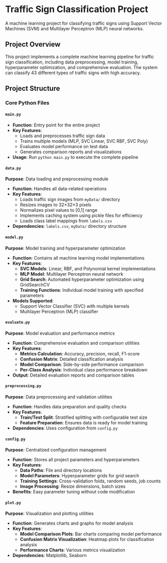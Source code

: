 # Traffic Sign Classification Project

A machine learning project for classifying traffic signs using Support Vector Machines (SVM) and Multilayer Perceptron (MLP) neural networks.

## Project Overview

This project implements a complete machine learning pipeline for traffic sign classification, including data preprocessing, model training, hyperparameter optimization, and comprehensive evaluation. The system can classify 43 different types of traffic signs with high accuracy.

## Project Structure

### Core Python Files

#### `main.py`

- **Function**: Entry point for the entire project
- **Key Features**:
  - Loads and preprocesses traffic sign data
  - Trains multiple models (MLP, SVC Linear, SVC RBF, SVC Poly)
  - Evaluates model performance on test data
  - Generates comparison reports and visualizations
- **Usage**: Run `python main.py` to execute the complete pipeline

#### `data.py`

**Purpose**: Data loading and preprocessing module

- **Function**: Handles all data-related operations
- **Key Features**:
  - Loads traffic sign images from `myData/` directory
  - Resizes images to 32×32×3 pixels
  - Normalizes pixel values to [0,1] range
  - Implements caching system using pickle files for efficiency
  - Loads class label mappings from `labels.csv`
- **Dependencies**: `labels.csv`, `myData/` directory structure

#### `model.py`

**Purpose**: Model training and hyperparameter optimization

- **Function**: Contains all machine learning model implementations
- **Key Features**:
  - **SVC Models**: Linear, RBF, and Polynomial kernel implementations
  - **MLP Model**: Multilayer Perceptron neural network
  - **Grid Search**: Automated hyperparameter optimization using GridSearchCV
  - **Training Functions**: Individual model training with specified parameters
- **Models Supported**:
  - Support Vector Classifier (SVC) with multiple kernels
  - Multilayer Perceptron (MLP) classifier

#### `evaluate.py`

**Purpose**: Model evaluation and performance metrics

- **Function**: Comprehensive evaluation and comparison utilities
- **Key Features**:
  - **Metrics Calculation**: Accuracy, precision, recall, F1-score
  - **Confusion Matrix**: Detailed classification analysis
  - **Model Comparison**: Side-by-side performance comparison
  - **Per-Class Analysis**: Individual class performance breakdown
- **Output**: Detailed evaluation reports and comparison tables

#### `preprocessing.py`

**Purpose**: Data preprocessing and validation utilities

- **Function**: Handles data preparation and quality checks
- **Key Features**:
  - **Train/Test Split**: Stratified splitting with configurable test size
  - **Feature Preparation**: Ensures data is ready for model training
- **Dependencies**: Uses configuration from `config.py`

#### `config.py`

**Purpose**: Centralized configuration management

- **Function**: Stores all project parameters and hyperparameters
- **Key Features**:
  - **Data Paths**: File and directory locations
  - **Model Parameters**: Hyperparameter grids for grid search
  - **Training Settings**: Cross-validation folds, random seeds, job counts
  - **Image Processing**: Resize dimensions, batch sizes
- **Benefits**: Easy parameter tuning without code modification

#### `plot.py`

**Purpose**: Visualization and plotting utilities

- **Function**: Generates charts and graphs for model analysis
- **Key Features**:
  - **Model Comparison Plots**: Bar charts comparing model performance
  - **Confusion Matrix Visualization**: Heatmap plots for classification analysis
  - **Performance Charts**: Various metrics visualization
- **Dependencies**: Matplotlib, Seaborn
